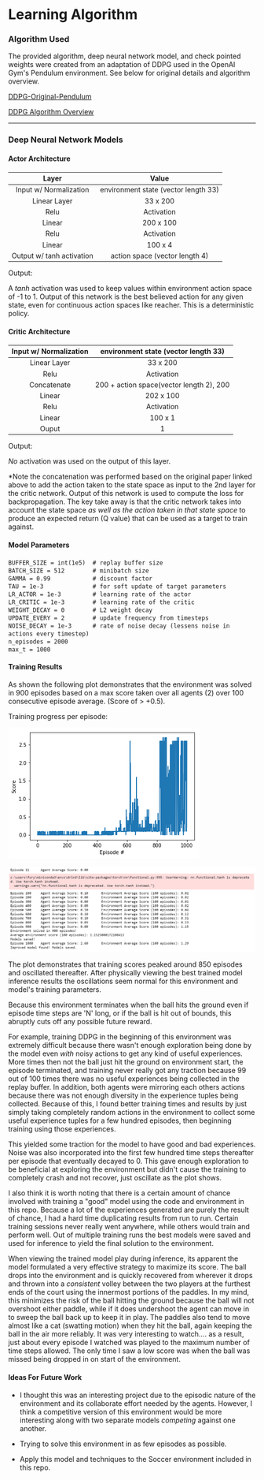 # Learning Algorithm

### Algorithm Used

The provided algorithm, deep neural network model, and check pointed weights were created from
an adaptation of DDPG used in the OpenAI Gym's Pendulum environment. See below for original details and algorithm overview.

[DDPG-Original-Pendulum](https://github.com/udacity/deep-reinforcement-learning/tree/master/ddpg-pendulum)

[DDPG Algorithm Overview](https://spinningup.openai.com/en/latest/algorithms/ddpg.html)

---

### Deep Neural Network Models

#### Actor Architecture

|Layer|Value|
|:-----:|:---:|
|Input w/ Normalization|environment state (vector length 33)|
|Linear Layer|33 x 200|
|Relu|Activation|
|Linear|200 x 100|
|Relu|Activation|
|Linear|100 x 4|
|Output w/ tanh activation|action space (vector length 4)|

Output:

A *tanh* activation was used to keep values within environment action space of -1 to 1.
Output of this network is the best believed action for any given state, even for continuous action spaces like reacher. This is a deterministic policy.

#### Critic Architecture

|Input w/ Normalization|environment state (vector length 33)|
|:-----:|:---:|
|Linear Layer|33 x 200|
|Relu|Activation|
|Concatenate|200 + action space(vector length 2), 200|
|Linear|202 x 100|
|Relu|Activation|
|Linear|100 x 1|
|Ouput|1|

Output:

*No* activation was used on the output of this layer.

*Note the concatenation was performed based on the original paper linked above to add the action
taken to the state space as input to the 2nd layer for the critic network.
Output of this network is used to compute the loss for backpropagation. The key take away is that the critic network takes into account the state space *as well as the action taken in that state space* to produce an expected return (Q value) that can be used as a target to train against.

#### Model Parameters

```
BUFFER_SIZE = int(1e5)  # replay buffer size
BATCH_SIZE = 512        # minibatch size
GAMMA = 0.99            # discount factor
TAU = 1e-3              # for soft update of target parameters
LR_ACTOR = 1e-3         # learning rate of the actor
LR_CRITIC = 1e-3        # learning rate of the critic
WEIGHT_DECAY = 0        # L2 weight decay
UPDATE_EVERY = 2        # update frequency from timesteps
NOISE_DECAY = 1e-3      # rate of noise decay (lessens noise in actions every timestep)
n_episodes = 2000
max_t = 1000
```

#### Training Results

As shown the following plot demonstrates that the environment was solved in 900 episodes based on a max score taken over all agents (2) over 100 consecutive episode average. (Score of > +0.5).

Training progress per episode:

![Training Plot](Images/training-plot.png)

![Environment Solved](Images/environment-solved-status.png)

The plot demonstrates that training scores peaked around 850 episodes and oscillated thereafter. After physically viewing the best trained model inference results the oscillations seem normal for this environment and model's training parameters.

Because this environment terminates when the ball hits the ground even if episode time steps are 'N' long, or if the ball is hit out of bounds, this abruptly cuts off any possible future reward.

For example, training DDPG in the beginning of this environment was extremely difficult because there wasn't enough exploration being done by the model even *with* noisy actions to get any kind of useful experiences. More times then not the ball just hit the ground on environment start, the episode terminated, and training never really got any traction because 99 out of 100 times there was no useful experiences being collected in the replay buffer. In addition, both agents were mirroring each others actions because there was not enough diversity in the experience tuples being collected. Because of this, I found better training times and results by just simply taking completely random actions in the environment to collect some useful experience tuples for a few hundred episodes, then beginning training using those experiences.

This yielded some traction for the model to have good and bad experiences. Noise was also incorporated into the first few hundred time steps thereafter per episode that eventually decayed to 0. This gave enough exploration to be beneficial at exploring the environment but didn't cause the training to completely crash and not recover, just oscillate as the plot shows.

I also think it is worth noting that there is a certain amount of chance involved with training a "good" model using the code and environment in this repo. Because a lot of the experiences generated are purely the result of chance, I had a hard time duplicating results from run to run. Certain training sessions never really went anywhere, while others would train and perform well. Out of multiple training runs the best models were saved and used for inference to yield the final solution to the environment.

When viewing the trained model play during inference, its apparent the model formulated a very effective strategy to maximize its score. The ball drops into the environment and is quickly recovered from wherever it drops and thrown into a *consistent* volley between the two players at the furthest ends of the court using the innermost portions of the paddles. In my mind, this minimizes the risk of the ball hitting the ground because the ball will not overshoot either paddle, while if it does undershoot the agent can move in to sweep the ball back up to keep it in play. The paddles also tend to move almost like a cat (swatting motion) when they hit the ball, again keeping the ball in the air more reliably. It was very interesting to watch.... as a result, just about every episode I watched was played to the maximum number of time steps allowed. The only time I saw a low score was when the ball was missed being dropped in on start of the environment.

#### Ideas For Future Work

- I thought this was an interesting project due to the episodic nature of the environment and its collaborate effort needed by the agents. However, I think a competitive version of this environment would be more interesting along with two separate models *competing* against one another.

- Trying to solve this environment in as few episodes as possible.

- Apply this model and techniques to the Soccer environment included in this repo.
